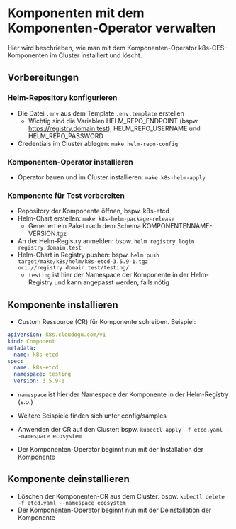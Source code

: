 # Komponenten mit dem Komponenten-Operator verwalten

Hier wird beschrieben, wie man mit dem Komponenten-Operator k8s-CES-Komponenten im Cluster installiert und löscht.

## Vorbereitungen

### Helm-Repository konfigurieren
- Die Datei `.env` aus dem Template `.env.template` erstellen
    - Wichtig sind die Variablen HELM_REPO_ENDPOINT (bspw. https://registry.domain.test), HELM_REPO_USERNAME und HELM_REPO_PASSWORD
- Credentials im Cluster ablegen: `make helm-repo-config`

### Komponenten-Operator installieren
- Operator bauen und im Cluster installieren: `make k8s-helm-apply`

### Komponente für Test vorbereiten
- Repository der Komponente öffnen, bspw. k8s-etcd
- Helm-Chart erstellen: `make k8s-helm-package-release`
    - Generiert ein Paket nach dem Schema KOMPONENTENNAME-VERSION.tgz
- An der Helm-Registry anmelden: bspw. `helm registry login registry.domain.test`
- Helm-Chart in Registry pushen: bspw. `helm push target/make/k8s/helm/k8s-etcd-3.5.9-1.tgz oci://registry.domain.test/testing/`
    - `testing` ist hier der Namespace der Komponente in der Helm-Registry und kann angepasst werden, falls nötig

## Komponente installieren
- Custom Ressource (CR) für Komponente schreiben. Beispiel:

```yaml
apiVersion: k8s.cloudogu.com/v1
kind: Component
metadata:
  name: k8s-etcd
spec:
  name: k8s-etcd
  namespace: testing
  version: 3.5.9-1
```

- `namespace` ist hier der Namespace der Komponente in der Helm-Registry (s.o.)
- Weitere Beispiele finden sich unter config/samples


- Anwenden der CR auf den Cluster: bspw. `kubectl apply -f etcd.yaml --namespace ecosystem`
- Der Komponenten-Operator beginnt nun mit der Installation der Komponente

## Komponente deinstallieren

- Löschen der Komponenten-CR aus dem Cluster: bspw. `kubectl delete -f etcd.yaml --namespace ecosystem`
- Der Komponenten-Operator beginnt nun mit der Deinstallation der Komponente